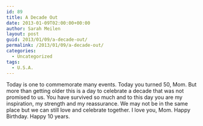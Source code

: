 ```yaml
---
id: 89
title: A Decade Out
date: 2013-01-09T02:00:00+00:00
author: Sarah Meilen
layout: post
guid: 2013/01/09/a-decade-out/
permalink: /2013/01/09/a-decade-out/
categories:
  - Uncategorized
tags:
  - U.S.A.
---
```

Today is one to commemorate many events. Today you turned 50, Mom. But more than getting older this is a day to celebrate a decade that was not promised to us. You have survived so much and to this day you are my inspiration, my strength and my reassurance. We may not be in the same place but we can still love and celebrate together. I love you, Mom. Happy Birthday. Happy 10 years.&nbsp;</p>
